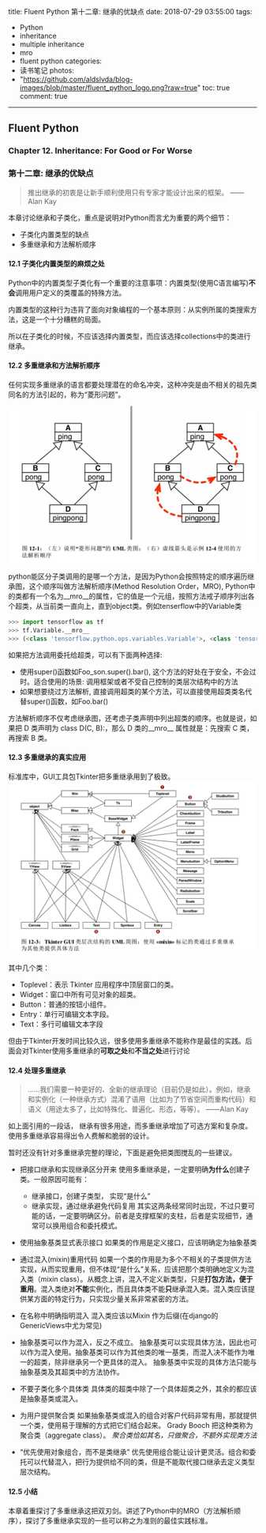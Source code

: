 title: Fluent Python 第十二章: 继承的优缺点
date: 2018-07-29 03:55:00
tags:
- Python
- inheritance
- multiple inheritance
- mro
- fluent python
categories:
- 读书笔记
photos:	 
- "https://github.com/aldslvda/blog-images/blob/master/fluent_python_logo.png?raw=true"
toc: true
comment: true
---


## Fluent Python ##
### Chapter 12. Inheritance: For Good or For Worse
### 第十二章: 继承的优缺点

> 推出继承的初衷是让新手顺利使用只有专家才能设计出来的框架。
>                                      —— Alan Kay

本章讨论继承和子类化，重点是说明对Python而言尤为重要的两个细节：
- 子类化内置类型的缺点
- 多重继承和方法解析顺序

#### 12.1 子类化内置类型的麻烦之处

Python中的内置类型子类化有一个重要的注意事项：内置类型(使用C语言编写)**不会**调用用户定义的类覆盖的特殊方法。

内置类型的这种行为违背了面向对象编程的一个基本原则：从实例所属的类搜索方法，这是一个十分糟糕的局面。

所以在子类化的时候，不应该选择内置类型，而应该选择collections中的类进行继承。

#### 12.2 多重继承和方法解析顺序

任何实现多重继承的语言都要处理潜在的命名冲突，这种冲突是由不相关的祖先类同名的方法引起的，称为“菱形问题”。  

![Figure-12-1](https://github.com/aldslvda/blog-images/blob/master/fluent-python-12.1.png?raw=true)

python能区分子类调用的是哪一个方法，是因为Python会按照特定的顺序遍历继承图，这个顺序叫做方法解析顺序(Method Resolution Order，MRO), Python中的类都有一个名为\_\_mro\_\_的属性，它的值是一个元组，按照方法戒子顺序列出各个超类，从当前类一直向上，直到object类。例如tenserflow中的Variable类

```python
>>> import tensorflow as tf
>>> tf.Variable.__mro__
>>> (<class 'tensorflow.python.ops.variables.Variable'>, <class 'tensorflow.python.training.checkpointable.base.CheckpointableBase'>, <class 'object'>)

```

如果把方法调用委托给超类，可以有下面两种选择:
- 使用super()函数如Foo_son.super().bar(), 这个方法的好处在于安全，不会过时。适合使用的场景: 调用框架或者不受自己控制的类层次结构中的方法
- 如果想要绕过方法解析, 直接调用超类的某个方法，可以直接使用超类类名代替super()函数，如Foo.bar()

方法解析顺序不仅考虑继承图，还考虑子类声明中列出超类的顺序。也就是说，如果把 D 类声明为 class D(C, B):，那么 D 类的\_\_mro\_\_ 属性就是：先搜索 C 类，再搜索 B 类。

#### 12.3 多重继承的真实应用

标准库中，GUI工具包Tkinter把多重继承用到了极致。
![Figure-12-2](https://github.com/aldslvda/blog-images/blob/master/fluent-python-12.2.png?raw=true)

其中几个类：
- Toplevel：表示 Tkinter 应用程序中顶层窗口的类。
- Widget：窗口中所有可见对象的超类。
- Button：普通的按钮小组件。
- Entry：单行可编辑文本字段。
- Text：多行可编辑文本字段


但由于Tkinter开发时间比较久远，很多使用多重继承不能称作是最佳的实践。后面会对Tkinter使用多重继承的**可取之处**和**不当之处**进行讨论


#### 12.4 处理多重继承

> ……我们需要一种更好的、全新的继承理论（目前仍是如此）。例如，继承和实例化（一种继承方式）混淆了语用（比如为了节省空间而重构代码）和语义（用途太多了，比如特殊化、普遍化、形态，等等）。
>                                                             ——Alan Kay

如上面引用的一段话， 继承有很多用途，而多重继承增加了可选方案和复杂度。使用多重继承容易得出令人费解和脆弱的设计。

暂时还没有针对多重继承完整的理论，下面是避免把类图搅乱的一些建议。

- 把接口继承和实现继承区分开来
    使用多重继承是，一定要明确**为什么**创建子类。一般原因可能有：
    - 继承接口，创建子类型， 实现“是什么”
    - 继承实现，通过继承避免代码复用
    其实这两条经常同时出现，不过只要可能的话，一定要明确区分。前者是支撑框架的支柱，后者是实现细节，通常可以换用组合和委托模式。

- 使用抽象基类显式表示接口
    如果类的作用是定义接口，应该明确定为抽象基类

- 通过混入(mixin)重用代码
    如果一个类的作用是为多个不相关的子类提供方法实现，从而实现重用，但不体现“是什么”关系，应该把那个类明确地定义为混入类（mixin class）。从概念上讲，混入不定义新类型，只是**打包方法，便于重用**。混入类绝对**不能**实例化，而且具体类不能**只**继承混入类。混入类应该提供某方面的特定行为，只实现少量关系非常紧密的方法。

- 在名称中明确指明混入
    混入类应该以Mixin 作为后缀(在django的GenericViews中尤为常见)

- 抽象基类可以作为混入，反之不成立。
    抽象基类可以实现具体方法，因此也可以作为混入使用。抽象基类可以作为其他类的唯一基类，而混入决不能作为唯一的超类，除非继承另一个更具体的混入。
    抽象基类中实现的具体方法只能与抽象基类及其超类中的方法协作。

- 不要子类化多个具体类
    具体类的超类中除了一个具体超类之外，其余的都应该是抽象基类或混入。

- 为用户提供聚合类
    如果抽象基类或混入的组合对客户代码非常有用，那就提供一个类，使用易于理解的方式把它们结合起来。 Grady Booch 把这种类称为聚合类（aggregate class）。
    *聚合类恰如其名，只做聚合，不额外实现类方法*

- “优先使用对象组合，而不是类继承”
    优先使用组合能让设计更灵活。组合和委托可以代替混入，把行为提供给不同的类，但是不能取代接口继承去定义类型层次结构。


#### 12.5  小结

本章着重探讨了多重继承这把双刃剑。讲述了Python中的MRO（方法解析顺序），探讨了多重继承实现的一些可以称之为准则的最佳实践标准。